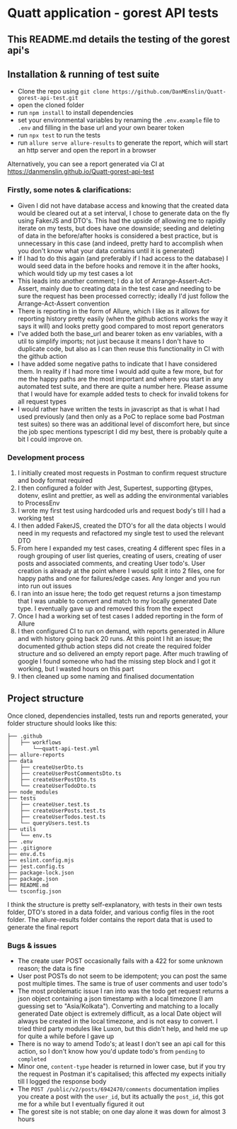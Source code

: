 # Quatt application - gorest API tests

## This README.md details the testing of the gorest api's

## Installation & running of test suite

- Clone the repo using `git clone https://github.com/DanMEnslin/Quatt-gorest-api-test.git`
- open the cloned folder
- run `npm install` to install dependencies
- set your environmental variables by renaming the `.env.example` file to `.env` and filling in the base url and your own bearer token
- run `npx test` to run the tests
- run `allure serve allure-results` to generate the report, which will start an http server and open the report in a browser

Alternatively, you can see a report generated via CI at https://danmenslin.github.io/Quatt-gorest-api-test

### Firstly, some notes & clarifications:

- Given I did not have database access and knowing that the created data would be cleared out at a set interval, I chose to generate data on the fly using FakerJS and DTO's. This had the upside of allowing me to rapidly iterate on my tests, but does have one downside; seeding and deleting of data in the before/after hooks is considered a best practice, but is unnecessary in this case (and indeed, pretty hard to accomplish when you don't know what your data contains until it is generated)
- If I had to do this again (and preferably if I had access to the database) I would seed data in the before hooks and remove it in the after hooks, which would tidy up my test cases a lot
- This leads into another comment; I do a lot of Arrange-Assert-Act-Assert, mainly due to creating data in the test case and needing to be sure the request has been processed correctly; ideally I'd just follow the Arrange-Act-Assert convention
- There is reporting in the form of Allure, which I like as it allows for reporting history pretty easily (when the github actions works the way it says it will) and looks pretty good compared to most report generators
- I've added both the base_url and bearer token as env variables, with a util to simplify imports; not just because it means I don't have to duplicate code, but also as I can then reuse this functionality in CI with the github action
- I have added some negative paths to indicate that I have considered them. In reality if I had more time I would add quite a few more, but for me the happy paths are the most important and where you start in any automated test suite, and there are quite a number here. Please assume that I would have for example added tests to check for invalid tokens for all request types
- I would rather have written the tests in javascript as that is what I had used previously (and then only as a PoC to replace some bad Postman test suites) so there was an additional level of discomfort here, but since the job spec mentions typescript I did my best, there is probably quite a bit I could improve on.

### Development process

1. I initially created most requests in Postman to confirm request structure and body format required
2. I then configured a folder with Jest, Supertest, supporting @types, dotenv, eslint and prettier, as well as adding the environmental variables to ProcessEnv
3. I wrote my first test using hardcoded urls and request body's till I had a working test
4. I then added FakerJS, created the DTO's for all the data objects I would need in my requests and refactored my single test to used the relevant DTO
5. From here I expanded my test cases, creating 4 different spec files in a rough grouping of user list queries, creating of users, creating of user posts and associated comments, and creating User todo's. User creation is already at the point where I would split it into 2 files, one for happy paths and one for failures/edge cases. Any longer and you run into run out issues
6. I ran into an issue here; the todo get request returns a json timestamp that I was unable to convert and match to my locally generated Date type. I eventually gave up and removed this from the expect
7. Once I had a working set of test cases I added reporting in the form of Allure
8. I then configured CI to run on demand, with reports generated in Allure and with history going back 20 runs. At this point I hit an issue; the documented github action steps did not create the required folder structure and so delivered an empty report page. After much trawling of google I found someone who had the missing step block and I got it working, but I wasted hours on this part
9. I then cleaned up some naming and finalised documentation

## Project structure

Once cloned, dependencies installed, tests run and reports generated, your folder structure should looks like this:

```
├── .github
│   ├── workflows
│       └──quatt-api-test.yml
├── allure-reports
├── data
│   ├── createUserDto.ts
│   ├── createUserPostCommentsDto.ts
│   ├── createUserPostDto.ts
│   └── createUserTodoDto.ts
├── node_modules
├── tests
│   ├── createUser.test.ts
│   ├── createUserPosts.test.ts
│   ├── createUserTodos.test.ts
│   └── queryUsers.test.ts
├── utils
│   └── env.ts
├── .env
├── .gitignore
├── env.d.ts
├── eslint.config.mjs
├── jest.config.ts
├── package-lock.json
├── package.json
├── README.md
└── tsconfig.json
```

I think the structure is pretty self-explanatory, with tests in their own tests folder, DTO's stored in a data folder, and various config files in the root folder. The allure-results folder contains the report data that is used to generate the final report

### Bugs & issues

- The create user POST occasionally fails with a 422 for some unknown reason; the data is fine
- User post POSTs do not seem to be idempotent; you can post the same post multiple times. The same is true of user comments and user todo's
- The most problematic issue I ran into was the todo get request returns a json object containing a json timestamp with a local timezone (I am guessing set to "Asia/Kolkata"). Converting and matching to a locally generated Date object is extremely difficult, as a local Date object will always be created in the local timezone, and is not easy to convert. I tried third party modules like Luxon, but this didn't help, and held me up for quite a while before I gave up
- There is no way to amend Todo's; at least I don't see an api call for this action, so I don't know how you'd update todo's from `pending` to `completed`
- Minor one, `content-type` header is returned in lower case, but if you try the request in Postman it's capitalised; this affected my expects initially till I logged the response body
- The `POST /public/v2/posts/6942470/comments` documentation implies you create a post with the `user_id`, but its actually the `post_id`, this got me for a while but I eventually figured it out
- The gorest site is not stable; on one day alone it was down for almost 3 hours
